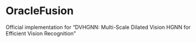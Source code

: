 # OracleFusion
Official implementation for “DVHGNN: Multi-Scale Dilated Vision HGNN for Efficient Vision Recognition”
